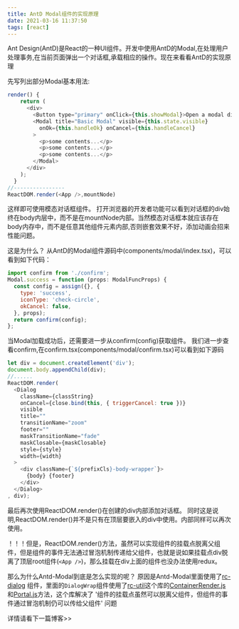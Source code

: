 ```yaml
---
title: AntD Modal组件的实现原理
date: 2021-03-16 11:37:50
tags: [react]
---
```


Ant Design(AntD)是React的一种UI组件。开发中使用AntD的Modal,在处理用户处理事务,在当前页面弹出一个对话框,承载相应的操作。现在来看看AntD的实现原理

先写列出部分Modal基本用法:

```js
render() {
    return (
      <div>
        <Button type="primary" onClick={this.showModal}>Open a modal dialog</Button>
        <Modal title="Basic Modal" visible={this.state.visible}
          onOk={this.handleOk} onCancel={this.handleCancel}
        >
          <p>some contents...</p>
          <p>some contents...</p>
          <p>some contents...</p>
        </Modal>
      </div>
    );
  }
//----------------
ReactDOM.render(<App />,mountNode)
```

这样即可使用模态对话框组件。
打开浏览器的开发者功能可以看到对话框的div始终在body内层中，而不是在mountNode内部。当然模态对话框本就应该存在body内存中，而不是任意其他组件元素内部,否则嵌套效果不好，添加动画会招来性能问题。
<!--more-->
这是为什么？
从AntD的Modal组件源码中(components/modal/index.tsx)，可以看到如下代码：

```js
import confirm from './confirm';
Modal.success = function (props: ModalFuncProps) {
  const config = assign({}, {
    type: 'success',
    iconType: 'check-circle',
    okCancel: false,
  }, props);
  return confirm(config);
};
```

当Modal加载成功后，还需要进一步从confirm(config)获取组件。
我们进一步查看confirm,在confirm.tsx(components/modal/confirm.tsx)可以看到如下源码

```js
let div = document.createElement('div');
document.body.appendChild(div);
//......
ReactDOM.render(
  <Dialog
    className={classString}
    onCancel={close.bind(this, { triggerCancel: true })}
    visible
    title=""
    transitionName="zoom"
    footer=""
    maskTransitionName="fade"
    maskClosable={maskClosable}
    style={style}
    width={width}
  >
    <div className={`${prefixCls}-body-wrapper`}>
      {body} {footer}
    </div>
  </Dialog>
, div);
```

最后再次使用ReactDOM.render()在创建的div内部添加对话框。
同时这是说明,ReactDOM.render()并不是只有在顶层要嵌入的div中使用。内部同样可以再次使用。

！！！但是，ReactDOM.render()方法，虽然可以实现组件的挂载点脱离父组件，但是组件的事件无法通过冒泡机制传递给父组件，也就是说如果挂载点div脱离了顶层root组件(`<App />`)，那么挂载在div上面的组件也没办法使用redux。

那么为什么Antd-Modal到底是怎么实现的呢？ 原因是Antd-Modal里面使用了[rc-dialog](https://github.com/react-component/dialog) 组件，里面的`DialogWrap`组件使用了[rc-util](https://github.com/react-component/util)这个库的[ContainerRender.js](https://github.com/react-component/util/blob/master/src/ContainerRender.js)和[Portal.js](https://github.com/react-component/util/blob/master/src/Portal.js)方法，这个库解决了 '组件的挂载点虽然可以脱离父组件，但组件的事件通过冒泡机制仍可以传给父组件' 问题

详情请看下一篇博客>>